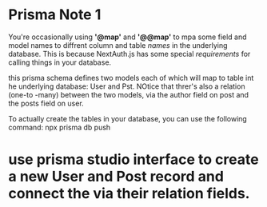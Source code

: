 # Prisma Note 1

You're occasionally using **'@map'** and **'@@map'** to mpa some field and model names to diffrent column and table _names_ in the underlying database. This is because NextAuth.js has some special _requirements_ for calling things in your database.

this prisma schema defines two models
each of which will map to table int he underlying database:
User and Pst. NOtice that threr's also a relation (one-to -many) between the two models, via the author field on post and the posts field on user.

To actually create the tables in your database, you can use the following command:
npx prisma db push

# use prisma studio interface to create a new User and Post record and connect the via their relation fields.

